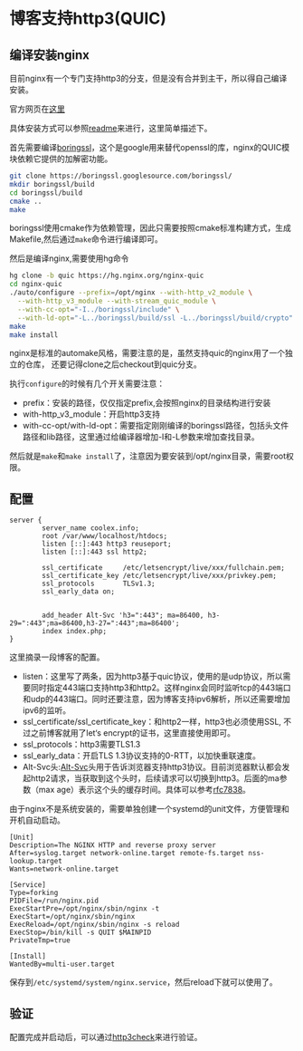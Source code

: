 # 博客支持http3(QUIC)

## 编译安装nginx
目前nginx有一个专门支持http3的分支，但是没有合并到主干，所以得自己编译安装。

官方网页在[这里](https://quic.nginx.org/)

具体安装方式可以参照[readme](https://quic.nginx.org/readme.html)来进行，这里简单描述下。

首先需要编译[boringssl](https://boringssl.googlesource.com/boringssl/)，这个是google用来替代openssl的库，nginx的QUIC模块依赖它提供的加解密功能。
```bash
git clone https://boringssl.googlesource.com/boringssl/
mkdir boringssl/build
cd boringssl/build
cmake ..
make
```
boringssl使用cmake作为依赖管理，因此只需要按照cmake标准构建方式，生成Makefile,然后通过`make`命令进行编译即可。

然后是编译nginx,需要使用hg命令
```bash
hg clone -b quic https://hg.nginx.org/nginx-quic
cd nginx-quic
./auto/configure --prefix=/opt/nginx --with-http_v2_module \
  --with-http_v3_module --with-stream_quic_module \
  --with-cc-opt="-I../boringssl/include" \
  --with-ld-opt="-L../boringssl/build/ssl -L../boringssl/build/crypto"
make
make install
```
nginx是标准的automake风格，需要注意的是，虽然支持quic的nginx用了一个独立的仓库，
还要记得clone之后checkout到quic分支。

执行`configure`的时候有几个开关需要注意：

* prefix：安装的路径，仅仅指定prefix,会按照nginx的目录结构进行安装
* with-http_v3_module：开启http3支持
* with-cc-opt/with-ld-opt：需要指定刚刚编译的boringssl路径，包括头文件路径和lib路径，这里通过给编译器增加-I和-L参数来增加查找目录。

然后就是`make`和`make install`了，注意因为要安装到/opt/nginx目录，需要root权限。

## 配置
```
server {
        server_name coolex.info;
        root /var/www/localhost/htdocs;
        listen [::]:443 http3 reuseport;
        listen [::]:443 ssl http2;

        ssl_certificate     /etc/letsencrypt/live/xxx/fullchain.pem;
        ssl_certificate_key /etc/letsencrypt/live/xxx/privkey.pem;
        ssl_protocols       TLSv1.3;
        ssl_early_data on;


        add_header Alt-Svc 'h3=":443"; ma=86400, h3-29=":443";ma=86400,h3-27=":443";ma=86400';
        index index.php;
}
```
这里摘录一段博客的配置。

* listen：这里写了两条，因为http3基于quic协议，使用的是udp协议，所以需要同时指定443端口支持http3和http2。这样nginx会同时监听tcp的443端口和udp的443端口。同时还要注意，因为博客支持ipv6解析，所以还需要增加ipv6的监听。
* ssl_certificate/ssl_certificate_key：和http2一样，http3也必须使用SSL,
不过之前博客就用了let‘s encrypt的证书，这里直接使用即可。
* ssl_protocols：http3需要TLS1.3
* ssl_early_data：开启TLS 1.3协议支持的0-RTT，以加快重联速度。
* Alt-Svc头:[Alt-Svc](https://developer.mozilla.org/zh-CN/docs/Web/HTTP/Headers/Alt-Svc)头用于告诉浏览器支持http3协议。目前浏览器默认都会发起http2请求，当获取到这个头时，后续请求可以切换到http3。后面的ma参数（max age）表示这个头的缓存时间。具体可以参考[rfc7838](https://httpwg.org/specs/rfc7838.html#caching-alt-svc-header-field-values)。

由于nginx不是系统安装的，需要单独创建一个systemd的unit文件，方便管理和开机自动启动。

```
[Unit]
Description=The NGINX HTTP and reverse proxy server
After=syslog.target network-online.target remote-fs.target nss-lookup.target
Wants=network-online.target

[Service]
Type=forking
PIDFile=/run/nginx.pid
ExecStartPre=/opt/nginx/sbin/nginx -t
ExecStart=/opt/nginx/sbin/nginx
ExecReload=/opt/nginx/sbin/nginx -s reload
ExecStop=/bin/kill -s QUIT $MAINPID
PrivateTmp=true

[Install]
WantedBy=multi-user.target
```

保存到`/etc/systemd/system/nginx.service`，然后reload下就可以使用了。

## 验证
配置完成并启动后，可以通过[http3check](https://http3check.net/)来进行验证。